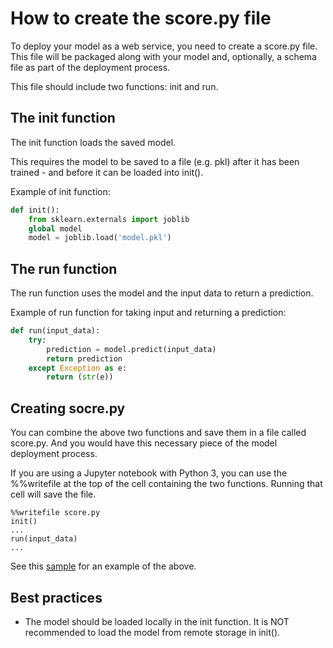 # How to create the score.py file

To deploy your model as a web service, you need to create a score.py file. This file will be packaged along with your model and, optionally, a schema file as part of the deployment process.

This file should include two functions: init and run.

## The init function
The init function loads the saved model. 

This requires the model to be saved to a file (e.g. pkl) after it has been trained - and before it can be loaded into init().

Example of init function:

```python
def init():   
    from sklearn.externals import joblib
    global model
    model = joblib.load('model.pkl')
```
## The run function
The run function uses the model and the input data to return a prediction.

Example of run function for taking input and returning a prediction:

```python
def run(input_data):
    try:
        prediction = model.predict(input_data)
        return prediction
    except Exception as e:
        return (str(e))
```
## Creating socre.py

You can combine the above two functions and save them in a file called score.py. And you would have this necessary piece of the model deployment process.

If you are using a Jupyter notebook with Python 3, you can use the %%writefile at the top of the cell containing the two functions. Running that cell will save the file.

```
%%writefile score.py
init()
...
run(input_data)
...
```
See this [sample](https://github.com/Azure/Machine-Learning-Operationalization/blob/master/samples/python/tutorials/realtime/digit_classification.ipynb) for an example of the above.

## Best practices

- The model should be loaded locally in the init function. It is NOT recommended to load the model from remote storage in init().
